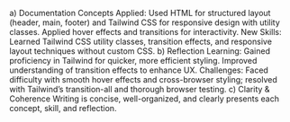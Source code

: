 a) Documentation
Concepts Applied: Used HTML for structured layout (header, main, footer) and Tailwind CSS for responsive design with utility classes. Applied hover effects and transitions for interactivity.
New Skills: Learned Tailwind CSS utility classes, transition effects, and responsive layout techniques without custom CSS.
b) Reflection
Learning: Gained proficiency in Tailwind for quicker, more efficient styling. Improved understanding of transition effects to enhance UX.
Challenges: Faced difficulty with smooth hover effects and cross-browser styling; resolved with Tailwind’s transition-all and thorough browser testing.
c) Clarity & Coherence
Writing is concise, well-organized, and clearly presents each concept, skill, and reflection.






